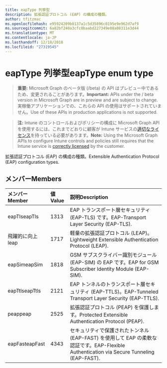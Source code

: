 ```yaml
---
title: eapType 列挙型
description: 拡張認証プロトコル (EAP) の構成の種類。
author: tfitzmac
ms.openlocfilehash: e95924209b8137a1c5d35896c0195e9e962d7af9
ms.sourcegitcommit: 6a82bf240a3cfc0baabd227349e08a08311e3d44
ms.translationtype: MT
ms.contentlocale: ja-JP
ms.lasthandoff: 12/18/2018
ms.locfileid: "27319545"
---
```

# <a name="eaptype-enum-type"></a><span data-ttu-id="25c55-103">eapType 列挙型</span><span class="sxs-lookup"><span data-stu-id="25c55-103">eapType enum type</span></span>

> <span data-ttu-id="25c55-104">**重要:** Microsoft Graph のベータ版 (/beta) の API はプレビュー中であるため、変更されることがあります。</span><span class="sxs-lookup"><span data-stu-id="25c55-104">**Important:** APIs under the / beta version in Microsoft Graph are in preview and are subject to change.</span></span> <span data-ttu-id="25c55-105">実稼働アプリケーションでの、これらの API の使用はサポートされていません。</span><span class="sxs-lookup"><span data-stu-id="25c55-105">Use of these APIs in production applications is not supported.</span></span>

> <span data-ttu-id="25c55-106">**注:** Intune のコントロールおよびポリシーの構成に Microsoft Graph API を使用するには、これまでどおりに顧客が Intune サービスの[適切なライセンス](https://go.microsoft.com/fwlink/?linkid=839381)を持っている必要があります。</span><span class="sxs-lookup"><span data-stu-id="25c55-106">**Note:** Using the Microsoft Graph APIs to configure Intune controls and policies still requires that the Intune service is [correctly licensed](https://go.microsoft.com/fwlink/?linkid=839381) by the customer.</span></span>

<span data-ttu-id="25c55-107">拡張認証プロトコル (EAP) の構成の種類。</span><span class="sxs-lookup"><span data-stu-id="25c55-107">Extensible Authentication Protocol (EAP) configuration types.</span></span>
## <a name="members"></a><span data-ttu-id="25c55-108">メンバー</span><span class="sxs-lookup"><span data-stu-id="25c55-108">Members</span></span>
|<span data-ttu-id="25c55-109">メンバー</span><span class="sxs-lookup"><span data-stu-id="25c55-109">Member</span></span>|<span data-ttu-id="25c55-110">値</span><span class="sxs-lookup"><span data-stu-id="25c55-110">Value</span></span>|<span data-ttu-id="25c55-111">説明</span><span class="sxs-lookup"><span data-stu-id="25c55-111">Description</span></span>|
|:---|:---|:---|
|<span data-ttu-id="25c55-112">eapTls</span><span class="sxs-lookup"><span data-stu-id="25c55-112">eapTls</span></span>|<span data-ttu-id="25c55-113">13</span><span class="sxs-lookup"><span data-stu-id="25c55-113">13</span></span>|<span data-ttu-id="25c55-114">EAP トランスポート層セキュリティ (EAP-TLS) です。</span><span class="sxs-lookup"><span data-stu-id="25c55-114">EAP-Transport Layer Security (EAP-TLS).</span></span>|
|<span data-ttu-id="25c55-115">飛躍的に向上</span><span class="sxs-lookup"><span data-stu-id="25c55-115">leap</span></span>|<span data-ttu-id="25c55-116">17</span><span class="sxs-lookup"><span data-stu-id="25c55-116">17</span></span>|<span data-ttu-id="25c55-117">軽量の拡張認証プロトコル (LEAP)。</span><span class="sxs-lookup"><span data-stu-id="25c55-117">Lightweight Extensible Authentication Protocol (LEAP).</span></span>|
|<span data-ttu-id="25c55-118">eapSim</span><span class="sxs-lookup"><span data-stu-id="25c55-118">eapSim</span></span>|<span data-ttu-id="25c55-119">18</span><span class="sxs-lookup"><span data-stu-id="25c55-119">18</span></span>|<span data-ttu-id="25c55-120">GSM サブスクライバー識別モジュール (EAP-SIM) の EAP です。</span><span class="sxs-lookup"><span data-stu-id="25c55-120">EAP for GSM Subscriber Identity Module (EAP-SIM).</span></span>|
|<span data-ttu-id="25c55-121">eapTtls</span><span class="sxs-lookup"><span data-stu-id="25c55-121">eapTtls</span></span>|<span data-ttu-id="25c55-122">21</span><span class="sxs-lookup"><span data-stu-id="25c55-122">21</span></span>|<span data-ttu-id="25c55-123">EAP トンネルのトランスポート層セキュリティ (EAP-TTLS)。</span><span class="sxs-lookup"><span data-stu-id="25c55-123">EAP-Tunneled Transport Layer Security (EAP-TTLS).</span></span>|
|<span data-ttu-id="25c55-124">peap</span><span class="sxs-lookup"><span data-stu-id="25c55-124">peap</span></span>|<span data-ttu-id="25c55-125">25</span><span class="sxs-lookup"><span data-stu-id="25c55-125">25</span></span>|<span data-ttu-id="25c55-126">拡張認証プロトコル (PEAP) を保護します。</span><span class="sxs-lookup"><span data-stu-id="25c55-126">Protected Extensible Authentication Protocol (PEAP).</span></span>|
|<span data-ttu-id="25c55-127">eapFast</span><span class="sxs-lookup"><span data-stu-id="25c55-127">eapFast</span></span>|<span data-ttu-id="25c55-128">43</span><span class="sxs-lookup"><span data-stu-id="25c55-128">43</span></span>|<span data-ttu-id="25c55-129">セキュリティで保護されたトンネル (EAP-FAST) を使用して EAP の柔軟な認証です。</span><span class="sxs-lookup"><span data-stu-id="25c55-129">EAP-Flexible Authentication via Secure Tunneling (EAP-FAST).</span></span>|





